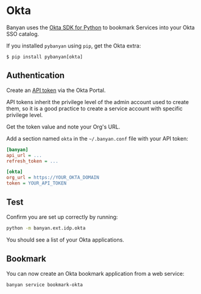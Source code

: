 # Okta

Banyan uses the [Okta SDK for Python](https://github.com/okta/okta-sdk-python) to bookmark Services into your Okta SSO catalog.

If you installed `pybanyan` using `pip`, get the Okta extra:
```console
$ pip install pybanyan[okta]
```

## Authentication

Create an [API token](https://developer.okta.com/docs/guides/create-an-api-token/create-the-token/) via the Okta Portal.

API tokens inherit the privilege level of the admin account used to create them, so it is a good practice to create a service account with specific privilege level.

Get the token value and note your Org's URL.


Add a section named `okta` in the `~/.banyan.conf` file with your API token:
```ini
[banyan]
api_url = ...
refresh_token = ...

[okta]
org_url = https://YOUR_OKTA_DOMAIN
token = YOUR_API_TOKEN
```

## Test

Confirm you are set up correctly by running:

```bash
python -m banyan.ext.idp.okta
```

You should see a list of your Okta applications.


## Bookmark

You can now create an Okta bookmark application from a web service:

```bash
banyan service bookmark-okta
```
